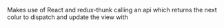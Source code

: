 Makes use of React and redux-thunk calling an api which returns the next colur to dispatch and update the view with